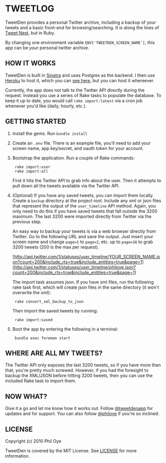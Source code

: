TWEETLOG
========

TweetDen provides a personal Twitter archive, including a backup of your tweets and a basic front-end for browsing/searching. It is along the lines of [Tweet Nest](http://pongsocket.com/tweetnest/), but in Ruby.

By changing one environment variable `ENV['TWEETDEN_SCREEN_NAME']`, this app can be *your* personal twitter archive.


HOW IT WORKS
------------

TweetDen is built in [Sinatra](http://sinatrarb.com) and uses Postgres as the backend. I then use [Heroku](http://heroku.com) to host it, which you can [see here](http://log.philoye.com/), but you can host it whereever.

Currently, the app does not talk to the Twitter API directly during the request. Instead you use a series of Rake tasks to populate the database. To keep it up to date, you would call `rake import:latest` via a cron job whenever you'd like (daily, hourly, etc.).


GETTING STARTED
---------------

1. Install the gems. Run `bundle install`


2. Create an `.env` file. There is an example file, you'll need to add your screen name, app key/secret, and oauth token for your account.

3. Bootstrap the application. Run a couple of Rake commands:

        rake import:user
        rake import:all

    First it hits the Twitter API to grab info about the user. Then it attempts to pull down all the tweets available via the Twitter API.


4. (Optional) If you have any saved tweets, you can import them locally. Create a `backup` directory at the project root. Include any xml or json files that represent the output of the `user_timeline` API method. Again, you only need to do this if you have saved tweets that fall outside the 3200 maximum. The last 3200 were imported directly from Twitter via the previous step.

    An easy way to backup your tweets is via a web browser directly from Twitter. Go to the following URL and save the output. Just insert your screen name and change `page=1` to `page=2`, etc. up to `page=16` to grab 3200 tweets (200 is the max per request).

    [http://api.twitter.com/1/statuses/user_timeline/YOUR_SCREEN_NAME.json?count=200&include_rts=true&include_entities=true&page=1](http://api.twitter.com/1/statuses/user_timeline/philoye.json?count=200&include_rts=true&include_entities=true&page=1)

    The import task assumes json. If you have xml files, run the following rake task first, which will create json files in the same directory (it won't overwrite the xml):

        rake convert_xml_backup_to_json

    Then import the saved tweets by running:

        rake import:saved


5. Boot the app by entering the following in a terminal:

        bundle exec foreman start



WHERE ARE ALL MY TWEETS?
------------------------

The Twitter API only exposes the last 3200 tweets, so if you have more than that, you're pretty much screwed. However, if you had the foresight to backup the XML/JSON before hitting 3200 tweets, then you can use the included Rake task to import them.


NOW WHAT?
---------

Give it a go and let me know how it works out. Follow [@tweetdenapp](http://twitter.com/tweetdenapp) for updates and for support. You can also follow [@philoye](http://twitter.com/philoye) if you're so inclined.


LICENSE
-------

Copyright (c) 2010 Phil Oye

TweetDen is covered by the MIT License. See [LICENSE](http://github.com/philoye/tweetden/blob/master/LICENSE) for more information.

